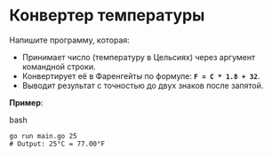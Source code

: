 # Конвертер температуры
Напишите программу, которая:
- Принимает число (температуру в Цельсиях) через аргумент командной строки.
- Конвертирует её в Фаренгейты по формуле: **`F = C * 1.8 + 32`**.
- Выводит результат с точностью до двух знаков после запятой.

**Пример**:

bash

```
go run main.go 25
# Output: 25°C = 77.00°F
```